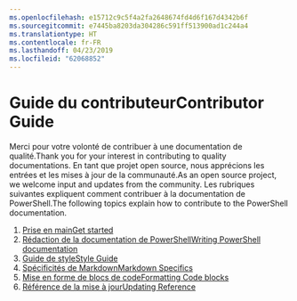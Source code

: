```yaml
---
ms.openlocfilehash: e15712c9c5f4a2fa2648674fd4d6f167d4342b6f
ms.sourcegitcommit: e7445ba8203da304286c591ff513900ad1c244a4
ms.translationtype: HT
ms.contentlocale: fr-FR
ms.lasthandoff: 04/23/2019
ms.locfileid: "62068852"
---
```

# <a name="contributor-guide"></a><span data-ttu-id="6e03c-101">Guide du contributeur</span><span class="sxs-lookup"><span data-stu-id="6e03c-101">Contributor Guide</span></span>

<span data-ttu-id="6e03c-102">Merci pour votre volonté de contribuer à une documentation de qualité.</span><span class="sxs-lookup"><span data-stu-id="6e03c-102">Thank you for your interest in contributing to quality documentations.</span></span>
<span data-ttu-id="6e03c-103">En tant que projet open source, nous apprécions les entrées et les mises à jour de la communauté.</span><span class="sxs-lookup"><span data-stu-id="6e03c-103">As an open source project, we welcome input and updates from the community.</span></span>
<span data-ttu-id="6e03c-104">Les rubriques suivantes expliquent comment contribuer à la documentation de PowerShell.</span><span class="sxs-lookup"><span data-stu-id="6e03c-104">The following topics explain how to contribute to the PowerShell documentation.</span></span>

1. [<span data-ttu-id="6e03c-105">Prise en main</span><span class="sxs-lookup"><span data-stu-id="6e03c-105">Get started</span></span>](./contributing/1-GET-STARTED.md)
2. [<span data-ttu-id="6e03c-106">Rédaction de la documentation de PowerShell</span><span class="sxs-lookup"><span data-stu-id="6e03c-106">Writing PowerShell documentation</span></span>](./contributing/2-WRITING.md)
3. [<span data-ttu-id="6e03c-107">Guide de style</span><span class="sxs-lookup"><span data-stu-id="6e03c-107">Style Guide</span></span>](./contributing/3-STYLE-GUIDE.md)
4. [<span data-ttu-id="6e03c-108">Spécificités de Markdown</span><span class="sxs-lookup"><span data-stu-id="6e03c-108">Markdown Specifics</span></span>](./contributing/4-MARKDOWN-SPECIFICS.md)
5. [<span data-ttu-id="6e03c-109">Mise en forme de blocs de code</span><span class="sxs-lookup"><span data-stu-id="6e03c-109">Formatting Code blocks</span></span>](./contributing/5-FORMATTING-CODE.md)
6. [<span data-ttu-id="6e03c-110">Référence de la mise à jour</span><span class="sxs-lookup"><span data-stu-id="6e03c-110">Updating Reference</span></span>](./contributing/6-UPDATING-REFERENCE.md)

